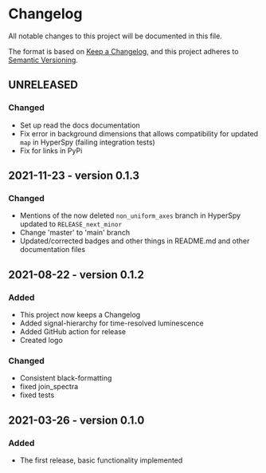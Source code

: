 # Changelog
All notable changes to this project will be documented in this file.

The format is based on [Keep a Changelog](https://keepachangelog.com/en/1.0.0/),
and this project adheres to [Semantic Versioning](https://semver.org/spec/v2.0.0.html).

## UNRELEASED
### Changed
- Set up read the docs documentation
- Fix error in background dimensions that allows compatibility for updated `map` in HyperSpy (failing integration tests)
- Fix for links in PyPi

## 2021-11-23 - version 0.1.3
### Changed
- Mentions of the now deleted `non_uniform_axes` branch in HyperSpy updated to `RELEASE_next_minor`
- Change 'master' to 'main' branch
- Updated/corrected badges and other things in README.md and other documentation files

## 2021-08-22 - version 0.1.2
### Added
- This project now keeps a Changelog
- Added signal-hierarchy for time-resolved luminescence
- Added GitHub action for release
- Created logo

### Changed
- Consistent black-formatting
- fixed join_spectra
- fixed tests

## 
## 2021-03-26 - version 0.1.0
### Added
- The first release, basic functionality implemented

